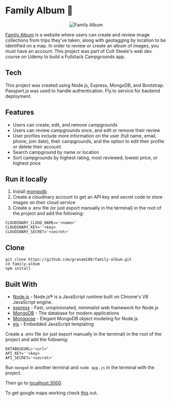 #  Family Album 📸

 <p align="center">
  <img src="https://firebasestorage.googleapis.com/v0/b/react-portfolio-dashboar-f6b3a.appspot.com/o/portfolio%2Ffamily-album.png?alt=media&token=ffb3d0bf-e658-4da7-aba3-c49fa07499c9&_gl=1*1jqqzcz*_ga*MzA4NzMyNDQ0LjE2OTY4MDE5OTA.*_ga_CW55HF8NVT*MTY5NjgwMTk4OS4xLjEuMTY5NjgwMjA4OC4yMS4wLjA." alt="Family Album"
 </p>

<a href="https://family-album.fly.com/" target="_blank">Family Album</a> is a website where users can create and review image collections from trips they've taken, along with geotagging by location to be identified on a map. In order to review or create an album of images, you must have an account. This project was part of Colt Steele's web dev course on Udemy to build a Fullstack Campgrounds app.  

## Tech
This project was created using Node.js, Express, MongoDB, and Bootstrap. Passport.js was used to handle authentication. Fly.to service for backend deployment.  

## Features
* Users can create, edit, and remove campgrounds
* Users can review campgrounds once, and edit or remove their review
* User profiles include more information on the user (full name, email, phone, join date), their campgrounds, and the option to edit their profile or delete their account
* Search campground by name or location
* Sort campgrounds by highest rating, most reviewed, lowest price, or highest price

## Run it locally
1. Install [mongodb](https://www.mongodb.com/)
2. Create a cloudinary account to get an API key and secret code to store images on their cloud service
3. Create a .env file (or just export manually in the terminal) in the root of the project and add the following:  

```
CLOUDINARY_CLOUD_NAME=='<name>'
CLOUDINARY_KEY=''<key>
CLOUDINARY_SECRET='<secret>'
```
## Clone

```
git clone https://github.com/granam180/family-album.git
cd family-album
npm install
```
## Built With

- [Node.js](https://nodejs.org) - Node.js® is a JavaScript runtime built on Chrome's V8 JavaScript engine.
- [express](https://expressjs.com//) - Fast, unopinionated, minimalist web framework for Node.js
- [MongoDB](https://www.mongodb.com/) - The database for
  modern applications
- [Mongoose](https://mongoosejs.com/) - Elegant MongoDB object modeling for Node.js
- [ejs](https://ejs.co/) - Embedded JavaScript templating

Create a .env file (or just export manually in the terminal) in the root of the project and add the following:  

```
DATABASEURL='<url>'
API_KEY=''<key>
API_SECRET='<secret>'
```

Run ```mongod``` in another terminal and ```node app.js``` in the terminal with the project.  

Then go to [localhost:3000](http://localhost:3000/).

To get google maps working check [this](https://github.com/nax3t/google-maps-api) out.
